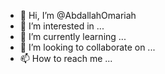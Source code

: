 - 👋 Hi, I’m @AbdallahOmariah
- 👀 I’m interested in ...
- 🌱 I’m currently learning ...
- 💞️ I’m looking to collaborate on ...
- 📫 How to reach me ...

<!---
AbdallahOmariah/AbdallahOmariah is a ✨ special ✨ repository because its `README.md` (this file) appears on your GitHub profile.
You can click the Preview link to take a look at your changes.
--->
